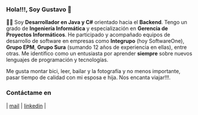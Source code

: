 ### Hola!!!, Soy Gustavo 👋

<!--## Acerca de mi-->

:man_technologist: Soy <!--Gustavo Naranjo (mulatodev), un -->**Desarrollador en Java y C#** orientado hacia el **Backend**. Tengo un grado de **Ingeniería Informática** y especialización en **Gerencia de Proyectos Informáticos**. He participado y acompañado equipos de desarrollo de software en empresas como **Integrupo** (hoy SoftwareOne), **Grupo EPM**, **Grupo Sura** (sumando 12 años de experiencia en ellas), entre otras. Me identifico como un entusiasta por aprender **siempre** sobre nuevos lenguajes de programación y tecnologías.
<!--
Durante los últimos 6 meses del año 2022 aprendí sobre diseño y arquitecturas de **Microservicios** con **Java** y **Spring**, conceptos sobre API con **RESTful**, conceptos de Cloud en **Azure** y **Oracle OCI**, contenedores con **Docker** y **Podman**, manejo de repositorios con **Git** y de CI/CD con **Github**. También en la aplicacion de buenas practicas, **patrones de diseño** y de **arquitectura** para el desarrollo Backend. **HTML**, **CSS** y **Javascript**.

Mis metas de aprendizaje en tecnologías para el año 2023 estarán encaminadas en convertirme en **Desarrollador FullStack**, para lo cual estudiaré algún framework disponible para front-end, esquemas nuevos para el manejo de API como **GraphQL** y también programación en tiempo real con **WebSockets** y programación de Bots y lenguaje natural con **IA**. Me gustaría tener un blog y plasmar en el contenido sobre lo que aprendo de programación.
-->
Me gusta montar bici, leer, bailar y la fotografía y no menos importante, pasar tiempo de calidad con mi esposa e hija. Nos encanta viajar!!!.
<!--
## :medal_sports: Logros


## :hammer_and_wrench: Habilidades


### Lenguajes y plataformas

![java](https://img.shields.io/badge/java-%23ED8B00.svg?style=for-the-badge&logo=java&logoColor=white)
![C#](https://img.shields.io/badge/c%23-%23239120.svg?style=for-the-badge&logo=c-sharp&logoColor=white)
![JavaScript](https://img.shields.io/badge/javascript-%23323330.svg?style=for-the-badge&logo=javascript&logoColor=%23F7DF1E)
![C++](https://img.shields.io/badge/c++-%2300599C.svg?style=for-the-badge&logo=c%2B%2B&logoColor=white)
###
![spring](https://img.shields.io/badge/spring-%236DB33F.svg?style=for-the-badge&logo=spring&logoColor=white)
![springboot](https://img.shields.io/badge/springboot-%236DB33F.svg?style=for-the-badge&logo=springboot&logoColor=white)
![springcloud](https://img.shields.io/badge/springcloud-%236DB33F.svg?style=for-the-badge&logo=springcloud&logoColor=white)
![.Net](https://img.shields.io/badge/.NET-5C2D91?style=for-the-badge&logo=.net&logoColor=white)
![GitHub Actions](https://img.shields.io/badge/github%20actions-%232671E5.svg?style=for-the-badge&logo=githubactions&logoColor=white)

### Front-End
![HTML5](https://img.shields.io/badge/html5-%23E34F26.svg?style=for-the-badge&logo=html5&logoColor=white)
![CSS3](https://img.shields.io/badge/css3-%231572B6.svg?style=for-the-badge&logo=css3&logoColor=white)

### Nubes
![Azure](https://img.shields.io/badge/azure-%230072C6.svg?style=for-the-badge&logo=microsoftazure&logoColor=white)
![Oracle](https://img.shields.io/badge/Oracle-F80000?style=for-the-badge&logo=oracle&logoColor=white)

### Bases de datos
![MySQL](https://img.shields.io/badge/mysql-%2300f.svg?style=for-the-badge&logo=mysql&logoColor=white)
![Oracle](https://img.shields.io/badge/Oracle-F80000?style=for-the-badge&logo=oracle&logoColor=white)
![MicrosoftSQLServer](https://img.shields.io/badge/Microsoft%20SQL%20Sever-CC2927?style=for-the-badge&logo=microsoft%20sql%20server&logoColor=white)

### Otras tecnologías
![Swagger](https://img.shields.io/badge/-Swagger-%23Clojure?style=for-the-badge&logo=swagger&logoColor=white)
![Postman](https://img.shields.io/badge/Postman-FF6C37?style=for-the-badge&logo=postman&logoColor=white)
![Vagrant](https://img.shields.io/badge/vagrant-%231563FF.svg?style=for-the-badge&logo=vagrant&logoColor=white)
![Docker](https://img.shields.io/badge/docker-%230db7ed.svg?style=for-the-badge&logo=docker&logoColor=white)
![Git](https://img.shields.io/badge/git-%23F05033.svg?style=for-the-badge&logo=git&logoColor=white)
![GitHub](https://img.shields.io/badge/github-%23121011.svg?style=for-the-badge&logo=github&logoColor=white)
![Apache](https://img.shields.io/badge/apache-%23D42029.svg?style=for-the-badge&logo=apache&logoColor=white)
![Apache Maven](https://img.shields.io/badge/Apache%20Maven-C71A36?style=for-the-badge&logo=Apache%20Maven&logoColor=white)
![Apache Tomcat](https://img.shields.io/badge/apache%20tomcat-%23F8DC75.svg?style=for-the-badge&logo=apache-tomcat&logoColor=black)
![Gradle](https://img.shields.io/badge/Gradle-02303A.svg?style=for-the-badge&logo=Gradle&logoColor=white)
###
![Heroku](https://img.shields.io/badge/heroku-%23430098.svg?style=for-the-badge&logo=heroku&logoColor=white)
![Netlify](https://img.shields.io/badge/netlify-%23000000.svg?style=for-the-badge&logo=netlify&logoColor=#00C7B7)
![Vercel](https://img.shields.io/badge/vercel-%23000000.svg?style=for-the-badge&logo=vercel&logoColor=white)

### Educación
![Microsoft Learn](https://img.shields.io/badge/Microsoft_Learn-258ffa?style=for-the-badge&logo=microsoft&logoColor=white)
###
![Hackerrank](https://img.shields.io/badge/-Hackerrank-2EC866?style=for-the-badge&logo=HackerRank&logoColor=white)
![Stack Overflow](https://img.shields.io/badge/-Stackoverflow-FE7A16?style=for-the-badge&logo=stack-overflow&logoColor=white)

### Setup
###

![Fedora](https://img.shields.io/badge/Fedora-294172?style=for-the-badge&logo=fedora&logoColor=white)
![Ubuntu](https://img.shields.io/badge/Ubuntu-E95420?style=for-the-badge&logo=ubuntu&logoColor=white)
![macOS](https://img.shields.io/badge/mac%20os-000000?style=for-the-badge&logo=macos&logoColor=F0F0F0)
###
![Visual Studio Code](https://img.shields.io/badge/Visual%20Studio%20Code-0078d7.svg?style=for-the-badge&logo=visual-studio-code&logoColor=white)
![NetBeans IDE](https://img.shields.io/badge/NetBeansIDE-1B6AC6.svg?style=for-the-badge&logo=apache-netbeans-ide&logoColor=white)
![IntelliJ IDEA](https://img.shields.io/badge/IntelliJIDEA-000000.svg?style=for-the-badge&logo=intellij-idea&logoColor=white)
![Visual Studio](https://img.shields.io/badge/Visual%20Studio-5C2D91.svg?style=for-the-badge&logo=visual-studio&logoColor=white)


## :chart_with_upwards_trend: Stats

## :link: Contáctame en-->
### Contáctame en
| [mail](mailto:ganaranjo@gmail.com)
| [linkedin](https://www.linkedin.com/in/gustavonaranjobenavides)
|
<!--[![portafolio](https://img.shields.io/badge/Portafolio-5340ff?style=for-the-badge&logo=Google-chrome&logoColor=white)](https://mulatodev.github.io/me/)
[![resume](https://img.shields.io/badge/Resume-4285F4?style=for-the-badge&logo=read-the-docs&logoColor=white)](https://www.dropbox.com/s/hhti7kf8dd9xkhd/CV%20Gustavo%20Naranjo.pdf?dl=0)
[![github](https://img.shields.io/badge/GitHub-000000?style=for-the-badge&logo=GitHub&logoColor=white)](https://github.com/mulatodev)
[![gmail](https://img.shields.io/badge/Gmail-D14836?style=for-the-badge&logo=Gmail&logoColor=white)](mailto:ganaranjo@gmail.com)
[![linked-in](https://img.shields.io/badge/Linked_In-0077B5?style=for-the-badge&logo=LinkedIn&logoColor=white)](www.linkedin.com/in/gustavonaranjobenavides)
[![twitter](https://img.shields.io/badge/Twitter-%231DA1F2.svg?style=for-the-badge&logo=Twitter&logoColor=white)](https://twitter.com/eltavonaranjo)
[![instagram](https://img.shields.io/badge/Instagram-E4405F?style=for-the-badge&logo=instagram&logoColor=white)](https://www.instagram.com/eltavonaranjo/)-->
